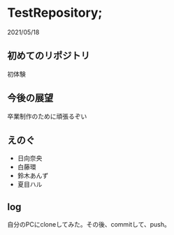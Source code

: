 # TestRepository;
2021/05/18

## 初めてのリポジトリ
初体験

## 今後の展望
卒業制作のために頑張るぞい

## えのぐ
- 日向奈央
- 白藤環
- 鈴木あんず
- 夏目ハル

## log
自分のPCにcloneしてみた。その後、commitして、push。